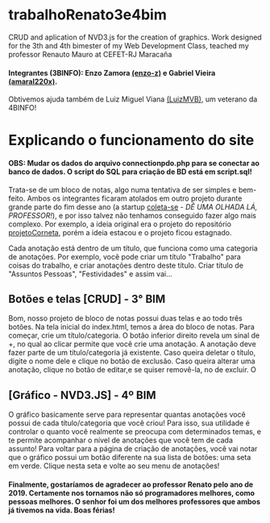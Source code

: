 # trabalhoRenato3e4bim
CRUD and aplication of NVD3.js for the creation of graphics. Work designed for the 3th and 4th bimester of my Web Development Class, teached my professor Renauto Mauro at CEFET-RJ Maracaña

#### Integrantes (3BINFO): Enzo Zamora [(enzo-z)](https://github.com/enzo-z/) e Gabriel Vieira [(amaral220x)](https://github.com/amaral220x). 
Obtivemos ajuda também de Luiz Miguel Viana [(LuizMVB)](https://github.com/LuizMVB), um veterano da 4BINFO!

# Explicando o funcionamento do site 

#### OBS: Mudar os dados do arquivo connectionpdo.php para se conectar ao banco de dados. O script do SQL para criação de BD está em script.sql!

Trata-se de um bloco de notas, algo numa tentativa de ser simples e bem-feito. Ambos os integrantes ficaram atolados em outro projeto durante grande parte do fim desse ano (a startup [coleta-se](https://github.com/vvesly/coleta-se) - _DÊ UMA OLHADA LÁ, PROFESSOR!_), e por isso talvez não tenhamos conseguido fazer algo mais complexo. Por exemplo, a ideia original era o projeto do repositório [projetoCorneta](https://github.com/enzo-z/projetoCorneta), porém a ideia estacou e o projeto ficou estagnado. 

Cada anotação está dentro de um título, que funciona como uma categoria de anotações. Por exemplo, você pode criar um título "Trabalho" para coisas do trabalho, e criar anotações dentro deste título. Criar título de "Assuntos Pessoas", "Festividades" e assim vai...


## Botões e telas [CRUD] - 3° BIM

Bom, nosso projeto de bloco de notas possui duas telas e ao todo três botões. Na tela inicial do index.html, temos a área do bloco de notas. Para começar, crie um título/categoria. O botão inferior direito revela um sinal de +, no qual ao clicar permite que você crie uma anotação. A anotação deve fazer parte de um título/categoria já existente. 
Caso queira deletar o título, digite o nome dele e clique no botão de exclusão. Caso queira alterar uma anotação, clique no botão de editar,e se quiser removê-la, no de excluir. O

## [Gráfico - NVD3.JS] - 4º BIM 

O gráfico basicamente serve para representar quantas anotações você possui de cada título/categoria que você criou! Para isso, sua utilidade é controlar o quanto você realmente se preocupa com determinados temas, e te permite acompanhar o nível de anotações que você tem de cada assunto!
Para voltar para a página de criação de anotações, você vai notar que o gráfico possui um botão diferente na sua lista de botões: uma seta em verde. Clique nesta seta e volte ao seu menu de anotações!


#### Finalmente, gostaríamos de agradecer ao professor Renato pelo ano de 2019. Certamente nos tornamos não só programadores melhores, como pessoas melhores. O senhor foi um dos melhores professores que ambos já tivemos na vida. Boas férias!